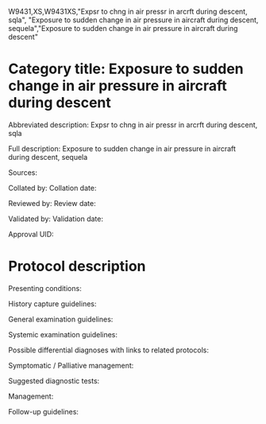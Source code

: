 W9431,XS,W9431XS,"Expsr to chng in air pressr in arcrft during descent, sqla", "Exposure to sudden change in air pressure in aircraft during descent, sequela","Exposure to sudden change in air pressure in aircraft during descent"
# Category title: Exposure to sudden change in air pressure in aircraft during descent

Abbreviated description: Expsr to chng in air pressr in arcrft during descent, sqla

Full description: Exposure to sudden change in air pressure in aircraft during descent, sequela

Sources:

Collated by:
Collation date:

Reviewed by:
Review date:

Validated by:
Validation date:

Approval UID:

# Protocol description

Presenting conditions:

History capture guidelines:

General examination guidelines:

Systemic examination guidelines:

Possible differential diagnoses with links to related protocols:

Symptomatic / Palliative management:

Suggested diagnostic tests:

Management:

Follow-up guidelines:
